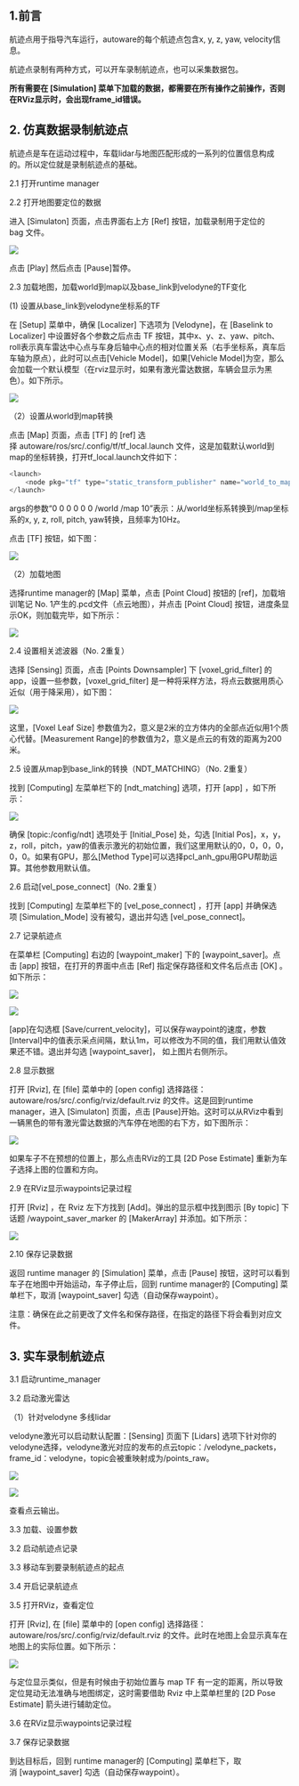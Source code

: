 ## 1.前言

航迹点用于指导汽车运行，autoware的每个航迹点包含x, y, z, yaw, velocity信息。

航迹点录制有两种方式，可以开车录制航迹点，也可以采集数据包。

**所有需要在 [Simulation] 菜单下加载的数据，都需要在所有操作之前操作，否则在RViz显示时，会出现frame_id错误。**

## 2. 仿真数据录制航迹点

航迹点是车在运动过程中，车载lidar与地图匹配形成的一系列的位置信息构成的。所以定位就是录制航迹点的基础。

2.1 打开runtime manager

2.2 打开地图要定位的数据

进入 [Simulaton] 页面，点击界面右上方 [Ref] 按钮，加载录制用于定位的 bag 文件。

[![](https://img2018.cnblogs.com/blog/1023160/201907/1023160-20190706145752982-1405141324.png)](https://img2018.cnblogs.com/blog/1023160/201907/1023160-20190706145752982-1405141324.png)

点击 [Play] 然后点击 [Pause]暂停。

2.3 加载地图，加载world到map以及base_link到velodyne的TF变化

(1) 设置从base_link到velodyne坐标系的TF

在 [Setup] 菜单中，确保 [Localizer] 下选项为 [Velodyne]，在 [Baselink to Localizer] 中设置好各个参数之后点击 TF 按钮，其中x、y、z、yaw、pitch、roll表示真车雷达中心点与车身后轴中心点的相对位置关系（右手坐标系，真车后车轴为原点），此时可以点击[Vehicle Model]，如果[Vehicle Model]为空，那么会加载一个默认模型（在rviz显示时，如果有激光雷达数据，车辆会显示为黑色）。如下所示。

[![](https://img2018.cnblogs.com/blog/1023160/201907/1023160-20190706110515888-778146035.png)](https://img2018.cnblogs.com/blog/1023160/201907/1023160-20190706110515888-778146035.png)

（2）设置从world到map转换

点击 [Map] 页面，点击 [TF] 的 [ref] 选择 autoware/ros/src/.config/tf/tf_local.launch 文件，这是加载默认world到map的坐标转换，打开tf_local.launch文件如下：

```JavaScript
<launch>
    <node pkg="tf" type="static_transform_publisher" name="world_to_map" args="0 0 0 0 0 0 /world /map 10" />
</launch>
```

  

args的参数“0 0 0 0 0 0 /world /map 10”表示：从/world坐标系转换到/map坐标系的x, y, z, roll, pitch, yaw转换，且频率为10Hz。

点击 [TF] 按钮，如下图：

[![](https://img2018.cnblogs.com/blog/1023160/201907/1023160-20190706112236387-129672415.png)](https://img2018.cnblogs.com/blog/1023160/201907/1023160-20190706112236387-129672415.png)

（2）加载地图

选择runtime manager的 [Map] 菜单，点击 [Point Cloud] 按钮的 [ref]，加载培训笔记 No. 1产生的.pcd文件（点云地图），并点击 [Point Cloud] 按钮，进度条显示OK，则加载完毕，如下所示：

[![](https://img2018.cnblogs.com/blog/1023160/201907/1023160-20190706133830675-826233972.png)](https://img2018.cnblogs.com/blog/1023160/201907/1023160-20190706133830675-826233972.png)

2.4 设置相关滤波器（No. 2重复）

选择 [Sensing] 页面，点击 [Points Downsampler] 下 [voxel_grid_filter] 的 app，设置一些参数，[voxel_grid_filter] 是一种将采样方法，将点云数据用质心近似（用于降采用），如下图：

[![](https://img2018.cnblogs.com/blog/1023160/201907/1023160-20190704224755681-1075879273.png)](https://img2018.cnblogs.com/blog/1023160/201907/1023160-20190704224755681-1075879273.png)

这里，[Voxel Leaf Size] 参数值为2，意义是2米的立方体内的全部点近似用1个质心代替。[Measurement Range]的参数值为2，意义是点云的有效的距离为200米。

2.5 设置从map到base_link的转换（NDT_MATCHING）（No. 2重复）

找到 [Computing] 左菜单栏下的 [ndt_matching] 选项，打开 [app] ，如下所示：

[![](https://img2018.cnblogs.com/blog/1023160/201907/1023160-20190706153648958-1648815743.png)](https://img2018.cnblogs.com/blog/1023160/201907/1023160-20190706153648958-1648815743.png)

确保 [topic:/config/ndt] 选项处于 [Initial_Pose] 处，勾选 [Initial Pos]，x，y，z，roll，pitch，yaw的值表示激光的初始位置，我们这里用默认的0，0，0，0，0，0。如果有GPU，那么[Method Type]可以选择pcl_anh_gpu用GPU帮助运算。其他参数用默认值。

2.6 启动[vel_pose_connect]（No. 2重复）

找到 [Computing] 左菜单栏下的 [vel_pose_connect] ，打开 [app] 并确保选项 [Simulation_Mode] 没有被勾，退出并勾选 [vel_pose_connect]。

2.7 记录航迹点

在菜单栏 [Computing] 右边的 [waypoint_maker] 下的 [waypoint_saver]。点击 [app] 按钮，在打开的界面中点击 [Ref] 指定保存路径和文件名后点击 [OK] 。如下所示：

[![](https://img2018.cnblogs.com/blog/1023160/201907/1023160-20190706211956092-1962049715.png)](https://img2018.cnblogs.com/blog/1023160/201907/1023160-20190706211956092-1962049715.png)

[![](https://img2018.cnblogs.com/blog/1023160/201907/1023160-20190706212034172-458903976.png)](https://img2018.cnblogs.com/blog/1023160/201907/1023160-20190706212034172-458903976.png)

[app]在勾选框 [Save/current_velocity]，可以保存waypoint的速度，参数[Interval]中的值表示采点间隔，默认1m，可以修改为不同的值，我们用默认值效果还不错。退出并勾选 [waypoint_saver]， 如上图片右侧所示。

2.8 显示数据

打开 [Rviz], 在 [file] 菜单中的 [open config] 选择路径：autoware/ros/src/.config/rviz/default.rviz 的文件。这是回到runtime manager，进入 [Simulaton] 页面，点击 [Pause]开始。这时可以从RViz中看到一辆黑色的带有激光雷达数据的汽车停在地图的右下方，如下图所示：

[![](https://img2018.cnblogs.com/blog/1023160/201907/1023160-20190706182759467-133517187.png)](https://img2018.cnblogs.com/blog/1023160/201907/1023160-20190706182759467-133517187.png)

如果车子不在预想的位置上，那么点击RViz的工具 [2D Pose Estimate] 重新为车子选择上图的位置和方向。

2.9 在RViz显示waypoints记录过程

打开 [Rviz] ，在 Rviz 左下方找到 [Add]。弹出的显示框中找到图示 [By topic] 下 话题 /waypoint_saver_marker 的 [MakerArray] 并添加。如下所示：

[![](https://img2018.cnblogs.com/blog/1023160/201907/1023160-20190706212409300-1440852797.png)](https://img2018.cnblogs.com/blog/1023160/201907/1023160-20190706212409300-1440852797.png)

2.10 保存记录数据

返回 runtime manager 的 [Simulation] 菜单，点击 [Pause] 按钮，这时可以看到车子在地图中开始运动，车子停止后，回到 runtime manager的 [Computing] 菜单栏下，取消 [waypoint_saver] 勾选（自动保存waypoint）。

注意：确保在此之前更改了文件名和保存路径，在指定的路径下将会看到对应文件。

## 3. 实车录制航迹点

3.1 启动runtime_manager

3.2 启动激光雷达

（1）针对velodyne 多线lidar

velodyne激光可以启动默认配置：[Sensing] 页面下 [Lidars] 选项下针对你的velodyne选择，velodyne激光对应的发布的点云topic：/velodyne_packets，frame_id：velodyne，topic会被重映射成为/points_raw。

  

[![](https://img2018.cnblogs.com/blog/1023160/201907/1023160-20190704100412724-497902238.png)](https://img2018.cnblogs.com/blog/1023160/201907/1023160-20190704100412724-497902238.png)

[![](https://img2018.cnblogs.com/blog/1023160/201907/1023160-20190704100318408-886667669.png)](https://img2018.cnblogs.com/blog/1023160/201907/1023160-20190704100318408-886667669.png)

查看点云输出。

3.3 加载、设置参数

3.2 启动航迹点记录

3.3 移动车到要录制航迹点的起点

3.4 开启记录航迹点

3.5 打开RViz，查看定位

打开 [Rviz], 在 [file] 菜单中的 [open config] 选择路径：autoware/ros/src/.config/rviz/default.rviz 的文件。此时在地图上会显示真车在地图上的实际位置。如下所示：

[![](https://img2018.cnblogs.com/blog/1023160/201907/1023160-20190706210609886-454061968.png)](https://img2018.cnblogs.com/blog/1023160/201907/1023160-20190706210609886-454061968.png)

与定位显示类似，但是有时候由于初始位置与 map TF 有一定的距离，所以导致定位晃动无法准确与地图绑定，这时需要借助 Rviz 中上菜单栏里的 [2D Pose Estimate] 箭头进行辅助定位。

3.6 在RViz显示waypoints记录过程

3.7 保存记录数据

到达目标后，回到 runtime manager的 [Computing] 菜单栏下，取消 [waypoint_saver] 勾选（自动保存waypoint）。